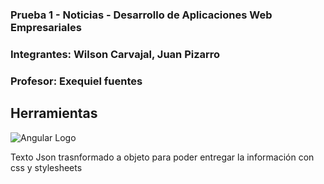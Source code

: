 
### Prueba 1 - Noticias - Desarrollo de Aplicaciones Web Empresariales

### Integrantes: Wilson Carvajal, Juan Pizarro 
### Profesor: Exequiel fuentes 

## Herramientas

![Angular Logo](https://angular.io/resources/images/logos/angular2/angular.png)

Texto Json trasnformado a objeto para poder entregar la información con css y stylesheets

